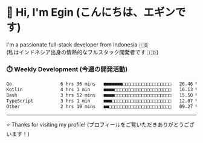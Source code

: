 # 👋 Hi, I'm Egin (こんにちは、エギンです)

I'm a passionate full-stack developer from Indonesia 🇮🇩  
(私はインドネシア出身の情熱的なフルスタック開発者です 🇮🇩)

### ⏱️ Weekly Development (今週の開発活動)

<!--START_SECTION:waka-->

```txt
Go                  6 hrs 36 mins   ■■■■■■■□□□□□□□□□□□□□□□□□□   26.46 %
Kotlin              4 hrs 1 min     ■■■■□□□□□□□□□□□□□□□□□□□□□   16.13 %
Bash                3 hrs 52 mins   ■■■■□□□□□□□□□□□□□□□□□□□□□   15.50 %
TypeScript          3 hrs 1 min     ■■■□□□□□□□□□□□□□□□□□□□□□□   12.07 %
Other               2 hrs 19 mins   ■■□□□□□□□□□□□□□□□□□□□□□□□   09.27 %
```

<!--END_SECTION:waka-->

---

⭐️ Thanks for visiting my profile! (プロフィールをご覧いただきありがとうございます！)
